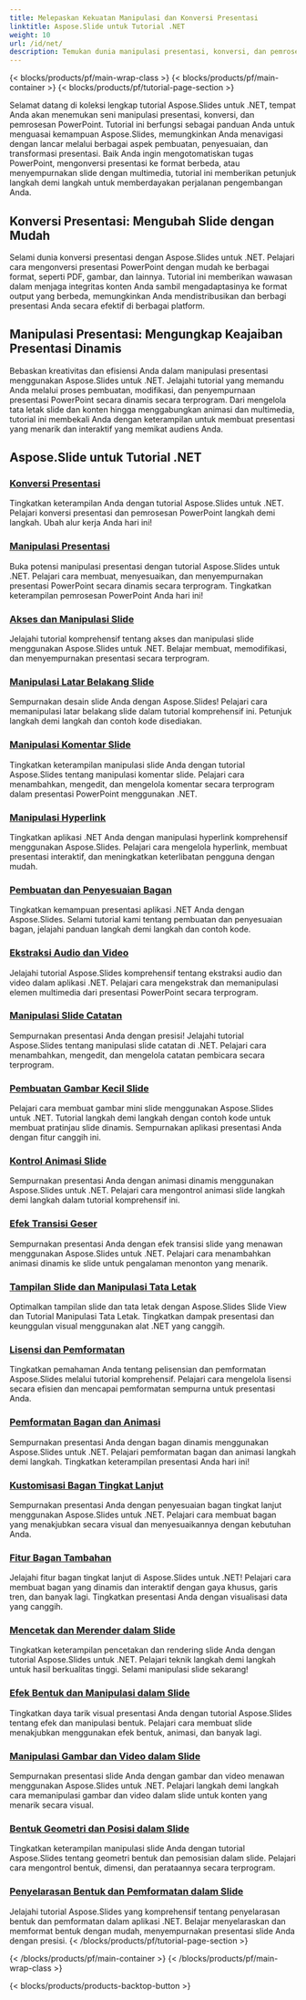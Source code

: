 ```yaml
---
title: Melepaskan Kekuatan Manipulasi dan Konversi Presentasi
linktitle: Aspose.Slide untuk Tutorial .NET
weight: 10
url: /id/net/
description: Temukan dunia manipulasi presentasi, konversi, dan pemrosesan PowerPoint dengan tutorial Aspose.Slides untuk .NET. Belajar membuat, mengubah, dan menyempurnakan presentasi untuk hasil yang berdampak.
---
```


{< blocks/products/pf/main-wrap-class >}
{< blocks/products/pf/main-container >}
{< blocks/products/pf/tutorial-page-section >}

Selamat datang di koleksi lengkap tutorial Aspose.Slides untuk .NET, tempat Anda akan menemukan seni manipulasi presentasi, konversi, dan pemrosesan PowerPoint. Tutorial ini berfungsi sebagai panduan Anda untuk menguasai kemampuan Aspose.Slides, memungkinkan Anda menavigasi dengan lancar melalui berbagai aspek pembuatan, penyesuaian, dan transformasi presentasi. Baik Anda ingin mengotomatiskan tugas PowerPoint, mengonversi presentasi ke format berbeda, atau menyempurnakan slide dengan multimedia, tutorial ini memberikan petunjuk langkah demi langkah untuk memberdayakan perjalanan pengembangan Anda.

## Konversi Presentasi: Mengubah Slide dengan Mudah
Selami dunia konversi presentasi dengan Aspose.Slides untuk .NET. Pelajari cara mengonversi presentasi PowerPoint dengan mudah ke berbagai format, seperti PDF, gambar, dan lainnya. Tutorial ini memberikan wawasan dalam menjaga integritas konten Anda sambil mengadaptasinya ke format output yang berbeda, memungkinkan Anda mendistribusikan dan berbagi presentasi Anda secara efektif di berbagai platform.

## Manipulasi Presentasi: Mengungkap Keajaiban Presentasi Dinamis
Bebaskan kreativitas dan efisiensi Anda dalam manipulasi presentasi menggunakan Aspose.Slides untuk .NET. Jelajahi tutorial yang memandu Anda melalui proses pembuatan, modifikasi, dan penyempurnaan presentasi PowerPoint secara dinamis secara terprogram. Dari mengelola tata letak slide dan konten hingga menggabungkan animasi dan multimedia, tutorial ini membekali Anda dengan keterampilan untuk membuat presentasi yang menarik dan interaktif yang memikat audiens Anda.

## Aspose.Slide untuk Tutorial .NET
### [Konversi Presentasi](./presentation-conversion/)
Tingkatkan keterampilan Anda dengan tutorial Aspose.Slides untuk .NET. Pelajari konversi presentasi dan pemrosesan PowerPoint langkah demi langkah. Ubah alur kerja Anda hari ini!
### [Manipulasi Presentasi](./presentation-manipulation/)
Buka potensi manipulasi presentasi dengan tutorial Aspose.Slides untuk .NET. Pelajari cara membuat, menyesuaikan, dan menyempurnakan presentasi PowerPoint secara dinamis secara terprogram. Tingkatkan keterampilan pemrosesan PowerPoint Anda hari ini!
### [Akses dan Manipulasi Slide](./slide-access-and-manipulation/)
Jelajahi tutorial komprehensif tentang akses dan manipulasi slide menggunakan Aspose.Slides untuk .NET. Belajar membuat, memodifikasi, dan menyempurnakan presentasi secara terprogram. 
### [Manipulasi Latar Belakang Slide](./slide-background-manipulation/)
Sempurnakan desain slide Anda dengan Aspose.Slides! Pelajari cara memanipulasi latar belakang slide dalam tutorial komprehensif ini. Petunjuk langkah demi langkah dan contoh kode disediakan.
### [Manipulasi Komentar Slide](./slide-comments-manipulation/)
Tingkatkan keterampilan manipulasi slide Anda dengan tutorial Aspose.Slides tentang manipulasi komentar slide. Pelajari cara menambahkan, mengedit, dan mengelola komentar secara terprogram dalam presentasi PowerPoint menggunakan .NET.
### [Manipulasi Hyperlink](./hyperlink-manipulation/)
Tingkatkan aplikasi .NET Anda dengan manipulasi hyperlink komprehensif menggunakan Aspose.Slides. Pelajari cara mengelola hyperlink, membuat presentasi interaktif, dan meningkatkan keterlibatan pengguna dengan mudah.
### [Pembuatan dan Penyesuaian Bagan](./chart-creation-and-customization/)
Tingkatkan kemampuan presentasi aplikasi .NET Anda dengan Aspose.Slides. Selami tutorial kami tentang pembuatan dan penyesuaian bagan, jelajahi panduan langkah demi langkah dan contoh kode.
### [Ekstraksi Audio dan Video](./audio-and-video-extraction/)
Jelajahi tutorial Aspose.Slides komprehensif tentang ekstraksi audio dan video dalam aplikasi .NET. Pelajari cara mengekstrak dan memanipulasi elemen multimedia dari presentasi PowerPoint secara terprogram.
### [Manipulasi Slide Catatan](./notes-slide-manipulation/)
Sempurnakan presentasi Anda dengan presisi! Jelajahi tutorial Aspose.Slides tentang manipulasi slide catatan di .NET. Pelajari cara menambahkan, mengedit, dan mengelola catatan pembicara secara terprogram.
### [Pembuatan Gambar Kecil Slide](./slide-thumbnail-generation/)
Pelajari cara membuat gambar mini slide menggunakan Aspose.Slides untuk .NET. Tutorial langkah demi langkah dengan contoh kode untuk membuat pratinjau slide dinamis. Sempurnakan aplikasi presentasi Anda dengan fitur canggih ini.
### [Kontrol Animasi Slide](./slide-animation-control/)
Sempurnakan presentasi Anda dengan animasi dinamis menggunakan Aspose.Slides untuk .NET. Pelajari cara mengontrol animasi slide langkah demi langkah dalam tutorial komprehensif ini.
### [Efek Transisi Geser](./slide-transition-effects/)
Sempurnakan presentasi Anda dengan efek transisi slide yang menawan menggunakan Aspose.Slides untuk .NET. Pelajari cara menambahkan animasi dinamis ke slide untuk pengalaman menonton yang menarik.
### [Tampilan Slide dan Manipulasi Tata Letak](./slide-view-and-layout-manipulation/)
Optimalkan tampilan slide dan tata letak dengan Aspose.Slides Slide View dan Tutorial Manipulasi Tata Letak. Tingkatkan dampak presentasi dan keunggulan visual menggunakan alat .NET yang canggih.
### [Lisensi dan Pemformatan](./licensing-and-formatting/)
Tingkatkan pemahaman Anda tentang pelisensian dan pemformatan Aspose.Slides melalui tutorial komprehensif. Pelajari cara mengelola lisensi secara efisien dan mencapai pemformatan sempurna untuk presentasi Anda.
### [Pemformatan Bagan dan Animasi](./chart-formatting-and-animation/)
Sempurnakan presentasi Anda dengan bagan dinamis menggunakan Aspose.Slides untuk .NET. Pelajari pemformatan bagan dan animasi langkah demi langkah. Tingkatkan keterampilan presentasi Anda hari ini!
### [Kustomisasi Bagan Tingkat Lanjut](./advanced-chart-customization/)
Sempurnakan presentasi Anda dengan penyesuaian bagan tingkat lanjut menggunakan Aspose.Slides untuk .NET. Pelajari cara membuat bagan yang menakjubkan secara visual dan menyesuaikannya dengan kebutuhan Anda.
### [Fitur Bagan Tambahan](./additional-chart-features/)
Jelajahi fitur bagan tingkat lanjut di Aspose.Slides untuk .NET! Pelajari cara membuat bagan yang dinamis dan interaktif dengan gaya khusus, garis tren, dan banyak lagi. Tingkatkan presentasi Anda dengan visualisasi data yang canggih.
### [Mencetak dan Merender dalam Slide](./printing-and-rendering-in-slides/)
Tingkatkan keterampilan pencetakan dan rendering slide Anda dengan tutorial Aspose.Slides untuk .NET. Pelajari teknik langkah demi langkah untuk hasil berkualitas tinggi. Selami manipulasi slide sekarang!
### [Efek Bentuk dan Manipulasi dalam Slide](./shape-effects-and-manipulation-in-slides/)
Tingkatkan daya tarik visual presentasi Anda dengan tutorial Aspose.Slides tentang efek dan manipulasi bentuk. Pelajari cara membuat slide menakjubkan menggunakan efek bentuk, animasi, dan banyak lagi.
### [Manipulasi Gambar dan Video dalam Slide](./image-and-video-manipulation-in-slides/)
Sempurnakan presentasi slide Anda dengan gambar dan video menawan menggunakan Aspose.Slides untuk .NET. Pelajari langkah demi langkah cara memanipulasi gambar dan video dalam slide untuk konten yang menarik secara visual.
### [Bentuk Geometri dan Posisi dalam Slide](./shape-geometry-and-positioning-in-slides/)
Tingkatkan keterampilan manipulasi slide Anda dengan tutorial Aspose.Slides tentang geometri bentuk dan pemosisian dalam slide. Pelajari cara mengontrol bentuk, dimensi, dan perataannya secara terprogram.
### [Penyelarasan Bentuk dan Pemformatan dalam Slide](./shape-alignment-and-formatting-in-slides/)
Jelajahi tutorial Aspose.Slides yang komprehensif tentang penyelarasan bentuk dan pemformatan dalam aplikasi .NET. Belajar menyelaraskan dan memformat bentuk dengan mudah, menyempurnakan presentasi slide Anda dengan presisi. 
{< /blocks/products/pf/tutorial-page-section >}

{< /blocks/products/pf/main-container >}
{< /blocks/products/pf/main-wrap-class >}

{< blocks/products/products-backtop-button >}
